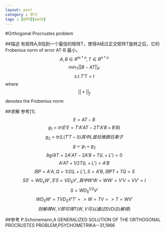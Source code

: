 ```yaml
---
layout: post
category : 学习
tags : [OPP][math]
---
```

#Orthogonal Procrustes problem

##描述
有矩阵A,B找到一个最佳的矩阵T，使得A经过正交矩阵T旋转之后，它的Frobenius norm of error AT-B 最小。
$$A,B\in R^{m*n},T\in R^{n*n}$$
$$min_T ||B-AT||_{F}$$
$$s.t.  T'T=I$$
where$$||*||_{f}$$ denotes the Frobenius norm

##求解
参考[1].
$$E=AT-B$$
$$g_{1}=tr(E'E=T'A'AT-2T'A'B+B'B)$$
$$g_{2}=tr(L(T'T-I))  其中L是拉格朗日乘子$$
$$g=g_{1}+g_{2}$$
$$\partial g/\partial T=2A'AT-2A'B+T(L+L')=0$$
$$A'AT+1/2T(L+L')=A'B$$
$$另P=A'A,Q=1/2(L+L'),S=A'B,则PT+TQ=S$$
$$SS'=WD_sW',S'S=VD_SV',其中W'W=WW'=V'V=VV'=I$$
$$S=WD_S^{1/2}V'$$
$$WD_SW'=TVD_SV'T'=>W=TV=>T=WV'$$
$$则解得W,V即可得T(W,V可以通过SVD(S)解得)$$

##参考
P.Schonemann,A  GENERALIZED  SOLUTION  OF  THE ORTHOGONAL  PROCRUSTES  PROBLEM,PSYCHOMETRIKA--31,1966 
